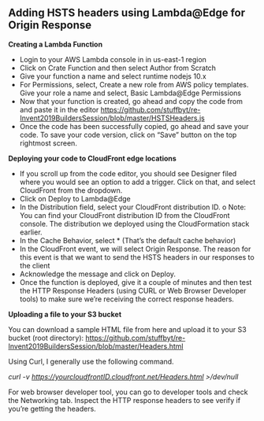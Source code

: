 ## Adding HSTS headers using Lambda@Edge for Origin Response 

**Creating a Lambda Function**

-	Login to your AWS Lambda console in in us-east-1 region
-	Click on Crate Function and then select Author from Scratch
-	Give your function a name and select runtime nodejs 10.x 
-	For Permissions, select, Create a new role from AWS policy templates. Give your role a name and select, Basic Lambda@Edge Permissions 
-	Now that your function is created, go ahead and copy the code from and paste it in the editor https://github.com/stuffbyt/re-Invent2019BuildersSession/blob/master/HSTSHeaders.js
-	Once the code has been successfully copied, go ahead and save your code. To save your code version, click on “Save” button on the top rightmost screen. 

**Deploying your code to CloudFront edge locations**

-	If you scroll up from the code editor, you should see Designer filed where you would see an option to add a trigger. Click on that, and select CloudFront from the dropdown. 
-	Click on Deploy to Lambda@Edge 
-	In the Distribution field, select your CloudFront distribution ID.
o	Note: You can find your CloudFront distribution ID from the CloudFront console. The distribution we deployed using the CloudFormation stack earlier. 
-	In the Cache Behavior, select * (That’s the default cache behavior)
-	In the CloudFront event, we will select Origin Response. The reason for this event is that we want to send the HSTS headers in our responses to the client 
-	Acknowledge the message and click on Deploy.
-	Once the function is deployed, give it a couple of minutes and then test the HTTP Response Headers (using CURL or Web Browser Developer tools) to make sure we’re receiving the correct response headers. 

**Uploading a file to your S3 bucket**

You can download a sample HTML file from here and upload it to your S3 bucket (root directory): 
https://github.com/stuffbyt/re-Invent2019BuildersSession/blob/master/Headers.html

Using Curl, I generally use the following command. 

*curl -v https://yourcloudfrontID.cloudfront.net/Headers.html >/dev/null*

For web browser developer tool, you can go to developer tools and check the Networking tab. Inspect the HTTP response headers to see verify if you’re getting the headers.
